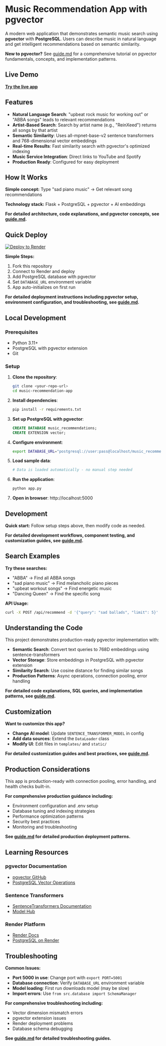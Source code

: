 # Music Recommendation App with pgvector

A modern web application that demonstrates semantic music search using **pgvector** with **PostgreSQL**. Users can describe music in natural language and get intelligent recommendations based on semantic similarity.

**New to pgvector?** See [guide.md](guide.md) for a comprehensive tutorial on pgvector fundamentals, concepts, and implementation patterns.

## Live Demo

[**Try the live app**](https://music-recommendations-hz3i.onrender.com)

## Features

- **Natural Language Search**: "upbeat rock music for working out" or "ABBA songs" leads to relevant recommendations
- **Artist-Based Search**: Search by artist name (e.g., "ReinXeed") returns all songs by that artist
- **Semantic Similarity**: Uses all-mpnet-base-v2 sentence transformers and 768-dimensional vector embeddings
- **Real-time Results**: Fast similarity search with pgvector's optimized indexing
- **Music Service Integration**: Direct links to YouTube and Spotify
- **Production Ready**: Configured for easy deployment

## How It Works

**Simple concept:** Type "sad piano music" → Get relevant song recommendations

**Technology stack:** Flask + PostgreSQL + pgvector + AI embeddings

**For detailed architecture, code explanations, and pgvector concepts, see [guide.md](guide.md#project-architecture-overview).**


## Quick Deploy

[![Deploy to Render](https://render.com/images/deploy-to-render-button.svg)](https://render.com/deploy)

**Simple Steps:**
1. Fork this repository
2. Connect to Render and deploy
3. Add PostgreSQL database with pgvector
4. Set `DATABASE_URL` environment variable
5. App auto-initializes on first run

**For detailed deployment instructions including pgvector setup, environment configuration, and troubleshooting, see [guide.md](guide.md#deployment-on-render).**

## Local Development

### Prerequisites
- Python 3.11+
- PostgreSQL with pgvector extension
- Git

### Setup

1. **Clone the repository**:
   ```bash
   git clone <your-repo-url>
   cd music-recommendation-app
   ```

2. **Install dependencies**:
   ```bash
   pip install -r requirements.txt
   ```

3. **Set up PostgreSQL with pgvector**:
   ```sql
   CREATE DATABASE music_recommendations;
   CREATE EXTENSION vector;
   ```

4. **Configure environment**:
   ```bash
   export DATABASE_URL="postgresql://user:pass@localhost/music_recommendations"
   ```

5. **Load sample data**:
   ```bash
   # Data is loaded automatically - no manual step needed
   ```

6. **Run the application**:
   ```bash
   python app.py
   ```

7. **Open in browser**: http://localhost:5000

## Development

**Quick start:** Follow setup steps above, then modify code as needed.

**For detailed development workflows, component testing, and customization guides, see [guide.md](guide.md#code-walkthrough).**

## Search Examples

**Try these searches:**
- "ABBA" → Find all ABBA songs
- "sad piano music" → Find melancholic piano pieces  
- "upbeat workout songs" → Find energetic music
- "Dancing Queen" → Find the specific song

**API Usage:**
```bash
curl -X POST /api/recommend -d '{"query": "sad ballads", "limit": 5}'
```

## Understanding the Code

This project demonstrates production-ready pgvector implementation with:

- **Semantic Search**: Convert text queries to 768D embeddings using sentence-transformers
- **Vector Storage**: Store embeddings in PostgreSQL with pgvector extension
- **Similarity Search**: Use cosine distance for finding similar songs
- **Production Patterns**: Async operations, connection pooling, error handling

**For detailed code explanations, SQL queries, and implementation patterns, see [guide.md](guide.md#code-walkthrough).**

## Customization

**Want to customize this app?**

- **Change AI model**: Update `SENTENCE_TRANSFORMER_MODEL` in config
- **Add data sources**: Extend the `DataLoader` class  
- **Modify UI**: Edit files in `templates/` and `static/`

**For detailed customization guides and best practices, see [guide.md](guide.md#best-practices).**

## Production Considerations

This app is production-ready with connection pooling, error handling, and health checks built-in.

**For comprehensive production guidance including:**
- Environment configuration and .env setup
- Database tuning and indexing strategies  
- Performance optimization patterns
- Security best practices
- Monitoring and troubleshooting

**See [guide.md](guide.md#production-considerations) for detailed production deployment patterns.**

## Learning Resources

### pgvector Documentation
- [pgvector GitHub](https://github.com/pgvector/pgvector)
- [PostgreSQL Vector Operations](https://github.com/pgvector/pgvector#vector-operations)

### Sentence Transformers
- [SentenceTransformers Documentation](https://www.sbert.net/)
- [Model Hub](https://huggingface.co/sentence-transformers)

### Render Platform
- [Render Docs](https://render.com/docs)
- [PostgreSQL on Render](https://render.com/docs/databases)

## Troubleshooting

**Common Issues:**
- **Port 5000 in use**: Change port with `export PORT=5001`
- **Database connection**: Verify `DATABASE_URL` environment variable  
- **Model loading**: First run downloads model (may be slow)
- **Import errors**: Use `from src.database import SchemaManager`

**For comprehensive troubleshooting including:**
- Vector dimension mismatch errors
- pgvector extension issues
- Render deployment problems
- Database schema debugging

**See [guide.md](guide.md#common-patterns-and-pitfalls) for detailed troubleshooting guides.**

